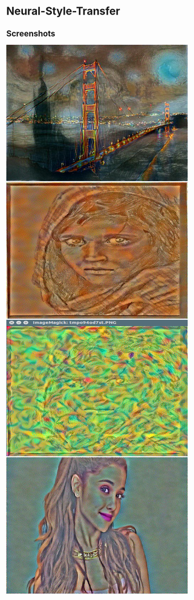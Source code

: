 # Neural-Style-Transfer
## Screenshots
<img src="./Output/Output4/output.jpg" alt="ScreenShot" width="480" height="360" />
<img src="./Output/Output3/output.jpg" alt="ScreenShot" width="480" height="360" />
<img src="./Output/Output2/result_image_1.png" alt="ScreenShot" width="480" height="360" />
<img src="./Output/Output1/output.jpg" alt="ScreenShot" width="480" height="360" />
